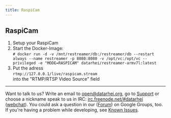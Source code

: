 ```yaml
---
title: RaspiCam
---
```


## RaspiCam

1. Setup your RaspiCam
2. Start the Docker-Image:   
  `# docker run -d -v /mnt/restreamer/db:/restreamer/db --restart always --name restreamer -p 8080:8080 -v /opt/vc:/opt/vc --privileged -e "MODE=RASPICAM" datarhei/restreamer-armv7l:latest`
3. Put the adress   
   `rtmp://127.0.0.1/live/raspicam.stream`   
   into the "RTMP/RTSP Video Source" field

---
Want to talk to us? Write an email to <a href="mailto:open@datarhei.org?subject=Datarhei/Restreamer">open@datarhei.org</a>, go to [Support](../support.html) or choose a nickname speak to us in IRC: <a href="irc://irc.freenode.net#piwik">irc.freenode.net/#datarhei</a> (<a target= "_blank" href="https://webchat.freenode.net/?channels=datarhei">webchat</a>). You could ask a question in our (<a target= "_blank" href="https://groups.google.com/forum/#!forum/datarhei">Forum</a>) on Google Groups, too. If you're having a problem while developing, see <a target= "_blank" href="https://github.com/datarhei/restreamer/issues">Known Issues</a>.